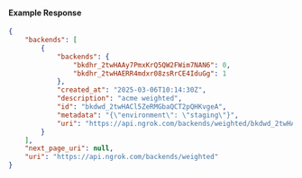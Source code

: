 <!-- Code generated for API Clients. DO NOT EDIT. -->

#### Example Response

```json
{
	"backends": [
		{
			"backends": {
				"bkdhr_2twHAAy7PmxKrQ5QW2FWim7NAN6": 0,
				"bkdhr_2twHAERR4mdxr08zsRrCE4IduGg": 1
			},
			"created_at": "2025-03-06T10:14:30Z",
			"description": "acme weighted",
			"id": "bkdwd_2twHACl5ZeRMGbaQCT2pQHKvgeA",
			"metadata": "{\"environment\": \"staging\"}",
			"uri": "https://api.ngrok.com/backends/weighted/bkdwd_2twHACl5ZeRMGbaQCT2pQHKvgeA"
		}
	],
	"next_page_uri": null,
	"uri": "https://api.ngrok.com/backends/weighted"
}
```
